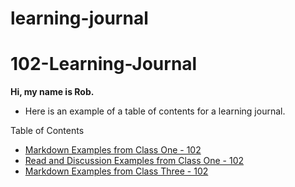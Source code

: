 # learning-journal

# 102-Learning-Journal

**Hi, my name is Rob.**


- Here is an example of a table of contents for a learning journal. 

Table of Contents
- [Markdown Examples from Class One - 102](/MarkdownExamples.md)
- [Read and Discussion Examples from Class One - 102](/DISCUSSION.md)
- [Markdown Examples from Class Three - 102](/MarkdownExamples.md)
